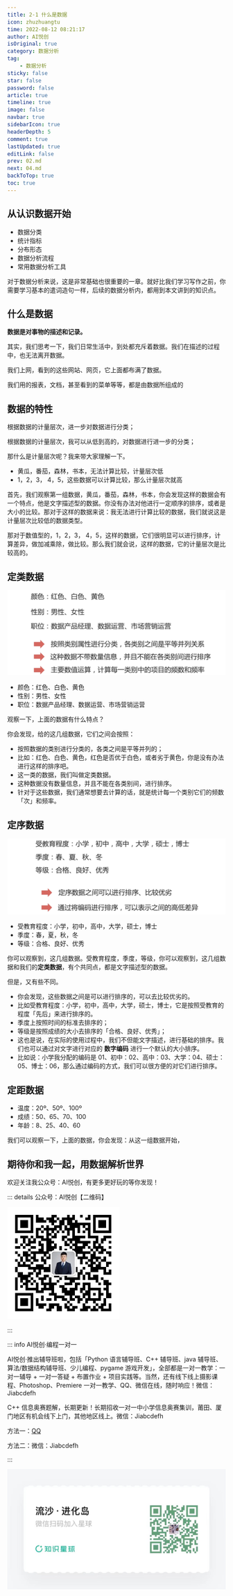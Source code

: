 ```yaml
---
title: 2-1 什么是数据
icon: zhuzhuangtu
time: 2022-08-12 08:21:17
author: AI悦创
isOriginal: true
category: 数据分析
tag:
    - 数据分析
sticky: false
star: false
password: false
article: true
timeline: true
image: false
navbar: true
sidebarIcon: true
headerDepth: 5
comment: true
lastUpdated: true
editLink: false
prev: 02.md
next: 04.md
backToTop: true
toc: true
---
```


## 从认识数据开始

- 数据分类
- 统计指标
- 分布形态
- 数据分析流程
- 常用数据分析工具

对于数据分析来说，这是非常基础也很重要的一章。就好比我们学习写作之前，你需要学习基本的遣词造句一样，后续的数据分析内，都用到本文讲到的知识点。

## 什么是数据

**数据是对事物的描述和记录。**

其实，我们思考一下，我们日常生活中，到处都充斥着数据。我们在描述的过程中，也无法离开数据。

我们上网，看到的这些网站、网页，它上面都布满了数据。

我们用的报表，文档，甚至看到的菜单等等，都是由数据所组成的

## 数据的特性

根据数据的计量层次，进一步对数据进行分类；

根据数据的计量层次，我可以从低到高的，对数据进行进一步的分类；

那什么是计量层次呢？我来带大家理解一下。

- 黄瓜，番茄，森林，书本，无法计算比较，计量层次低
- 1，2，3， 4，5，这些数据可以计算比较，那么计量层次就高

首先，我们观察第一组数据，黄瓜，番茄，森林，书本，你会发现这样的数据会有一个特点，他是文字描述型的数据。你没有办法对他进行一定顺序的排序，或者是大小的比较。那对于这样的数据来说：我无法进行计算比较的数据，我们就说这是计量层次比较低的数据类型。

那对于数值型的，1，2，3， 4，5，这样的数据，它们很明显可以进行排序，计算差异，做加减乘除，做比较。那么我们就会说，这样的数据，它的计量层次是比较高的。



## 定类数据

![image-20220812210420366](./03.assets/image-20220812210420366.png)

- 颜色：红色、白色、黄色
- 性别：男性、女性
- 职位：数据产品经理、数据运营、市场营销运营

观察一下，上面的数据有什么特点？

你会发现，给的这几组数据，它们之间会按照：

- 按照数据的类别进行分类的，各类之间是平等并列的；
- 比如：红色、白色、黄色，红色是否优于白色，或者劣于黄色，你是没有办法进行这样的排序吧。
- 这一类的数据，我们叫做定类数据。
- 这种数据没有数量信息，并且不能在各类别间，进行排序。
- 针对于这些数据，我们通常想要去计算的话，就是统计每一个类别它们的频数「次」和频率。

## 定序数据

![image-20220814170328158](./03.assets/image-20220814170328158.png)

- 受教育程度：小学，初中，高中，大学，硕士，博士
- 季度：春，夏，秋，冬
- 等级：合格、良好、优秀

你可以观察到，这几组数据。受教育程度，季度，等级，你可以观察到，这几组数据和我们的**定类数据**，有个共同点，都是文字描述型的数据。

但是，又有些不同。

- 你会发现，这些数据之间是可以进行排序的，可以去比较优劣的。
- 比如受教育程度：小学，初中，高中，大学，硕士，博士，它是按照受教育的程度「先后」来进行排序的。
- 季度上按照时间的标准去排序的；
- 等级是按照成绩的大小去排序的「合格、良好、优秀」；
- 这也是说，在实际的使用过程中，我们不但能文字描述，进行基础的排序。我们也可以通过对文字进行对应的 **数字编码** 进行一个默认的大小排序。
- 比如说：小学我分配的编码是 01、初中：02、高中：03、大学：04、硕士：05、博士：06，那么通过编码的方式，我们可以很方便的对它们进行排序。

## 定距数据

- 温度：20º、50º、100º
- 成绩：50、65、70、100
- 年龄：8、25、40、60

我们可以观察一下，上面的数据，你会发现：从这一组数据开始，

 









## 期待你和我一起，用数据解析世界

欢迎关注我公众号：AI悦创，有更多更好玩的等你发现！

::: details 公众号：AI悦创【二维码】

![](/gzh.jpg)

:::

::: info AI悦创·编程一对一

AI悦创·推出辅导班啦，包括「Python 语言辅导班、C++ 辅导班、java 辅导班、算法/数据结构辅导班、少儿编程、pygame 游戏开发」，全部都是一对一教学：一对一辅导 + 一对一答疑 + 布置作业 + 项目实践等。当然，还有线下线上摄影课程、Photoshop、Premiere 一对一教学、QQ、微信在线，随时响应！微信：Jiabcdefh

C++ 信息奥赛题解，长期更新！长期招收一对一中小学信息奥赛集训，莆田、厦门地区有机会线下上门，其他地区线上。微信：Jiabcdefh

方法一：[QQ](http://wpa.qq.com/msgrd?v=3&uin=1432803776&site=qq&menu=yes)

方法二：微信：Jiabcdefh

:::

![](/zsxq.jpg)

















